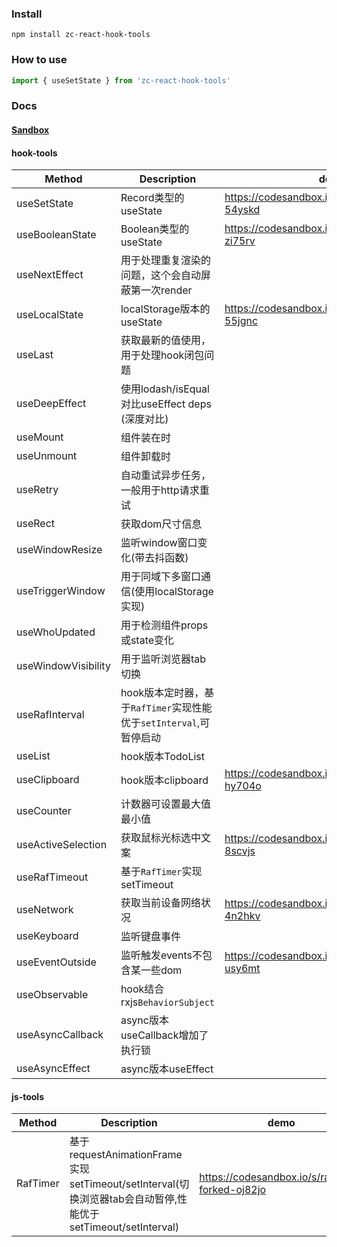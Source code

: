 ### Install

```shell
npm install zc-react-hook-tools
```

### How to use

```ts
import { useSetState } from 'zc-react-hook-tools'
```

### Docs

#### [Sandbox](https://codesandbox.io/dashboard/all/zc-react-hook-tools?workspace=aef8c8df-20db-4fec-a47a-cd290d986617)

#### hook-tools

| Method                              | Description  |                                          demo                 |
| ----                                |  ----                | --- |
| useSetState                         | Record类型的useState | https://codesandbox.io/s/usesetstate-54yskd |
| useBooleanState                     | Boolean类型的useState | https://codesandbox.io/s/usebooleanstate-zi75rv |
| useNextEffect                       | 用于处理重复渲染的问题，这个会自动屏蔽第一次render |
| useLocalState                       | localStorage版本的useState | https://codesandbox.io/s/uselocalstate-55jgnc |
| useLast                             | 获取最新的值使用，用于处理hook闭包问题 |
| useDeepEffect                       | 使用lodash/isEqual对比useEffect deps (深度对比) |
| useMount                            | 组件装在时 |
| useUnmount                          | 组件卸载时 |
| useRetry                            | 自动重试异步任务，一般用于http请求重试 |
| useRect                             | 获取dom尺寸信息 |
| useWindowResize                     | 监听window窗口变化(带去抖函数) |
| useTriggerWindow                    | 用于同域下多窗口通信(使用localStorage实现) |
| useWhoUpdated                       | 用于检测组件props或state变化 |
| useWindowVisibility                 | 用于监听浏览器tab切换 |
| useRafInterval                      | hook版本定时器，基于`RafTimer`实现性能优于`setInterval`,可暂停启动 |
| useList                             | hook版本TodoList |  |
| useClipboard                        | hook版本clipboard | https://codesandbox.io/s/useclipboard-hy704o |
| useCounter                          | 计数器可设置最大值最小值 | |
| useActiveSelection                  | 获取鼠标光标选中文案 | https://codesandbox.io/s/useactiveselection-8scvjs |
| useRafTimeout                       | 基于`RafTimer`实现setTimeout | |
| useNetwork                          | 获取当前设备网络状况 | https://codesandbox.io/s/usenetwork-4n2hkv |
| useKeyboard                         | 监听键盘事件 | |
| useEventOutside                     | 监听触发events不包含某一些dom | https://codesandbox.io/s/useeventoutside-usy6mt |
| useObservable                       | hook结合rxjs`BehaviorSubject` | |
| useAsyncCallback                    | async版本useCallback增加了执行锁 | |
| useAsyncEffect                      | async版本useEffect | |

#### js-tools
| Method                              | Description  |  demo |
| ----                                | ----         | --- |
| RafTimer                            | 基于requestAnimationFrame实现setTimeout/setInterval(切换浏览器tab会自动暂停,性能优于setTimeout/setInterval) | https://codesandbox.io/s/raftimer-forked-oj82jo |
